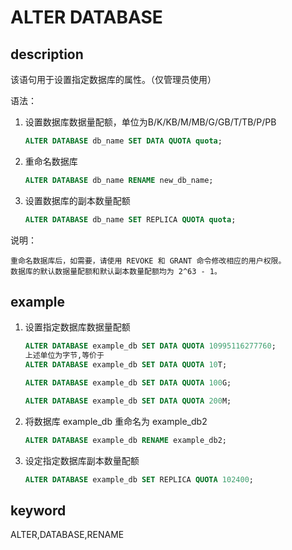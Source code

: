 # ALTER DATABASE

## description

该语句用于设置指定数据库的属性。（仅管理员使用）

语法：

1) 设置数据库数据量配额，单位为B/K/KB/M/MB/G/GB/T/TB/P/PB

    ```sql
    ALTER DATABASE db_name SET DATA QUOTA quota;
    ```

2) 重命名数据库

    ```sql
    ALTER DATABASE db_name RENAME new_db_name;
    ```

3) 设置数据库的副本数量配额

    ```sql
    ALTER DATABASE db_name SET REPLICA QUOTA quota;
    ```

说明：

```plain text
重命名数据库后，如需要，请使用 REVOKE 和 GRANT 命令修改相应的用户权限。
数据库的默认数据量配额和默认副本数量配额均为 2^63 - 1。
```

## example

1. 设置指定数据库数据量配额

    ```SQL
    ALTER DATABASE example_db SET DATA QUOTA 10995116277760;
    上述单位为字节,等价于
    ALTER DATABASE example_db SET DATA QUOTA 10T;

    ALTER DATABASE example_db SET DATA QUOTA 100G;

    ALTER DATABASE example_db SET DATA QUOTA 200M;
    ```

2. 将数据库 example_db 重命名为 example_db2

    ```SQL
    ALTER DATABASE example_db RENAME example_db2;
    ```

3. 设定指定数据库副本数量配额

    ```SQL
    ALTER DATABASE example_db SET REPLICA QUOTA 102400;
    ```

## keyword

ALTER,DATABASE,RENAME
